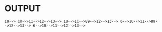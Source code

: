 # OUTPUT
``
10-->
10-->11-->12-->13-->
10-->11-->89-->12-->13-->
6-->10-->11-->89-->12-->13-->
6-->10-->11-->12-->13-->
``
